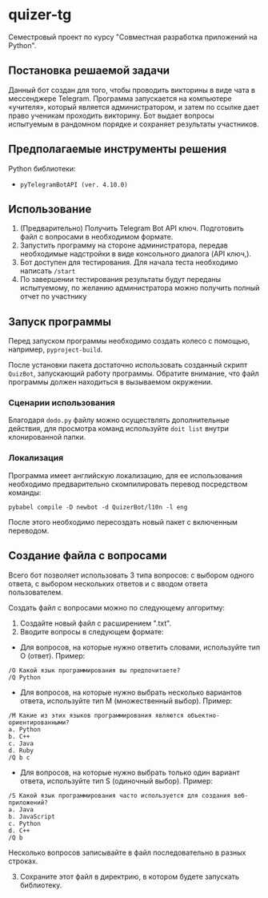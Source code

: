 # quizer-tg

Семестровый проект по курсу "Совместная разработка приложений на Python".

## Постановка решаемой задачи

Данный бот создан для того, чтобы проводить викторины в виде чата в мессенджере Telegram. Программа запускается на компьютере «учителя», который является администратором, и затем по ссылке дает право ученикам проходить викторину. Бот выдает вопросы испытуемым в рандомном порядке и сохраняет результаты участников.

## Предполагаемые инструменты решения

Python библиотеки:

* `pyTelegramBotAPI (ver. 4.10.0)`

## Использование

1. (Предварительно) Получить Telegram Bot API ключ. Подготовить файл с вопросами в необходимом формате.
2. Запустить программу на стороне администратора, передав необходимые надстройки в виде консольного диалога (API ключ,).
3. Бот доступен для тестирования. Для начала теста необходимо написать `/start`
4. По завершении тестирования результаты будут переданы испытуемому, по желанию администратора можно получить полный отчет по участнику

## Запуск программы

Перед запуском программы необходимо создать колесо с помощью, например,  `pyproject-build`.

После установки пакета достаточно использовать созданный скрипт `QuizBot`, запускающий работу программы. Обратите внимание, что файл программы должен находиться в вызываемом окружении.

### Сценарии использования

Благодаря `dodo.py` файлу можно осуществлять дополнительные действия, для просмотра команд используйте `doit list` внутри клонированной папки.

### Локализация

Программа имеет английскую локализацию, для ее использования необходимо предварительно скомпилировать перевод посредством команды:

```
pybabel compile -D newbot -d QuizerBot/l10n -l eng
```

После этого необходимо пересоздать новый пакет с включенным переводом.

## Создание файла с вопросами

Всего бот позволяет использовать 3 типа вопросов: с выбором одного ответа, с выбором нескольких ответов и с вводом ответа пользователем.

Создать файл с вопросами можно по следующему алгоритму:

1. Создайте новый файл с расширением ".txt".
2. Вводите вопросы в следующем формате:

- Для вопросов, на которые нужно ответить словами, используйте тип О (ответ). Пример:

```
/O Какой язык программирования вы предпочитаете?
/Q Python
```

- Для вопросов, на которые нужно выбрать несколько вариантов ответа, используйте тип М (множественный выбор). Пример:

```
/M Какие из этих языков программирования являются объектно-ориентированными?
a. Python
b. C++
c. Java
d. Ruby
/Q b c
```

- Для вопросов, на которые нужно выбрать только один вариант ответа, используйте тип S (одиночный выбор). Пример:

```
/S Какой язык программирования часто используется для создания веб-приложений?
a. Java
b. JavaScript
c. Python
d. C++
/Q b
```

Несколько вопросов записывайте в файл последовательно в разных строках.

3. Сохраните этот файл в директрию, в котором будете запускать библиотеку.
